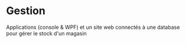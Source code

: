 # Gestion

Applications (console & WPF) et un site web connectés à une database pour gérer le stock d'un magasin
